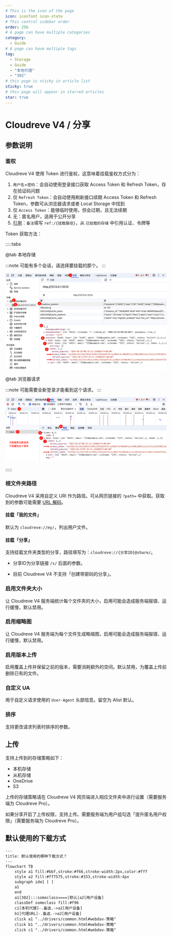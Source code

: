 ```yaml
---
# This is the icon of the page
icon: iconfont icon-state
# This control sidebar order
order: 256
# A page can have multiple categories
category:
  - Guide
# A page can have multiple tags
tag:
  - Storage
  - Guide
  - "本地代理"
  - "302"
# this page is sticky in article list
sticky: true
# this page will appear in starred articles
star: true
---
```

# Cloudreve V4 / 分享

## 参数说明

### 鉴权

Cloudreve V4 使用 Token 进行鉴权，这意味着挂载鉴权方式分为：

1. `用户名`+`密码`：会自动使用登录接口获取 Access Token 和 Refresh Token，存在验证码问题
2. 仅 `Refresh Token`：会自动使用刷新接口续期 Access Token 和 Refresh Token，参数可从浏览器请求或者 Local Storage 中找到
3. 仅 `Access Token`：能够临时使用，但会过期，且无法续期
4. 无：匿名用户，适用于公开分享
5. [引用](../drivers/common.html#引用)：`备注`填写 `ref:/{挂载路径}`，从 `已挂载的存储` 中引用认证、令牌等

Token 获取方法：

:::::tabs

@tab 本地存储

:::note
可能有多个会话，请选择要挂载的那个。
:::

![cloudreve_v4_token_local_storage](/img/drivers/cloudreve_v4/cloudreve_v4_token_local_storage.png)


@tab 浏览器请求

:::note
可能需要全新登录才能看到这个请求。
:::

![cloudreve_v4_token_resp](/img/drivers/cloudreve_v4/cloudreve_v4_token_resp.png)

:::::



### 根文件夹路径

Cloudreve V4 采用自定义 URI 作为路径。可从网页链接的 `?path=` 中获取。获取到的参数可能需要 [URL 解码](https://www.bing.com/search?q=URL+%E8%A7%A3%E7%A0%81)。

#### 挂载「我的文件」

默认为 `cloudreve://my/`，列出用户文件。

#### 挂载「分享」

支持挂载文件夹类型的分享，路径填写为：`cloudreve://{分享ID}@share/`。

- 分享ID为分享链接 `/s/` 后面的参数。

- 目前 Cloudreve V4 不支持「创建带密码的分享」。

### 启用文件夹大小

让 Cloudreve V4 服务端统计每个文件夹的大小，启用可能会造成服务端报错、运行缓慢，默认禁用。

### 启用缩略图

让 Cloudreve V4 服务端为每个文件生成略缩图，启用可能会造成服务端报错、运行缓慢，默认禁用。

### 启用版本上传

启用覆盖上传并保留之前的版本，需要消耗额外的空间。默认禁用，为覆盖上传前删除已有的文件。

### 自定义 UA

用于自定义请求使用的 `User-Agent` 头部信息。留空为 Alist 默认。

### 排序

支持更改请求列表时排序的参数。

## 上传

支持上传到的存储策略如下：

- 本机存储
- 从机存储
- OneDrive
- S3

上传的存储策略请在 Cloudreve V4 网页端进入相应文件夹中进行设置（需要服务端为 Cloudreve Pro）。

如果分享开启了上传权限，支持上传。需要服务端为用户组勾选「提升匿名用户权限」（需要服务端为 Cloudreve Pro）。


## **默认使用的下载方式**

```mermaid
---
title: 默认使用的哪种下载方式？
---
flowchart TB
    style a1 fill:#bbf,stroke:#f66,stroke-width:2px,color:#fff
    style a2 fill:#ff7575,stroke:#333,stroke-width:4px
    subgraph ide1 [ ]
    a1
    end
    a1[302]:::someclass====|默认|a2[用户设备]
    classDef someclass fill:#f96
    c1[本机代理]-.备选.->a2[用户设备]
    b1[代理URL]-.备选.->a2[用户设备]
    click a1 "../drivers/common.html#webdav-策略"
    click b1 "../drivers/common.html#webdav-策略"
    click c1 "../drivers/common.html#webdav-策略"
```


